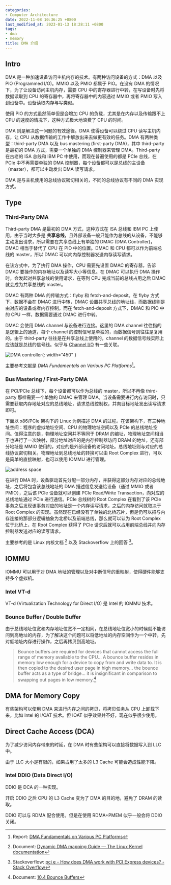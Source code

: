 ```yaml
---
categories:
- Computer Architecture
date: 2022-11-08 10:36:25 +0800
last_modified_at: 2023-01-13 18:28:11 +0800
tags:
- dma
- memory
title: DMA 介绍
---
```


## Intro

DMA 是一种加速设备访问主机内存的技术。有两种访问设备的方式：DMA 以及 PIO (Programmed I/O)。MMIO 以及 PMIO 都属于 PIO。在没有 DMA 的情况下，为了让设备访问主机内存，需要 CPU 中的寄存器进行中转，在写设备时先将数据读取到 CPU 的寄存器中，再将寄存器中的内容通过 MMIO 或者 PMIO 写入到设备中。设备读取内存与写类似。

使用 PIO 的方式虽然简单但是会增加 CPU 的负载，尤其是在内存以及传输跟不上 CPU 的速度的情况下，这种方式极大地浪费了 CPU 的时间。

DMA 则是解决这一问题的有效途径。DMA 使得设备可以绕过 CPU 读写主机内存，让 CPU 从数据传输的工作中解放出来去做更有效的任务。DMA 有两种类型：third-party DMA 以及 bus mastering (first-party DMA)，其中 third-party 是最初的 DMA 方式，需要一个单独的 DMA 控制器来管理 DMA。Third-party 在古老的 ISA 总线和 IBM PC 中使用，而现在普遍使用的都是 PCIe 总线，在 PCIe 中不再需要单独的 DMA 控制器，每个设备都可以是总线的主设备（master），都可以主动发出 DMA 读写请求。

DMA 是与主机使用的总线协议密切相关的，不同的总线协议有不同的 DMA 实现方式。

## Type

### Third-Party DMA

Third-party DMA 是最初的 DMA 方式，这种方式在 ISA 总线和 IBM PC 上使用，由于当时大多是 **共享总线**，且外部设备一般只能作为总线的从设备，不能够主动发出请求，所以需要在共享总线上有单独的 DMAC (DMA Controller)，DMAC 相当于替代了 CPU 在 PIO 中的位置。DMAC 和 CPU 都可以作为前端总线的 master，所以 DMAC 可以向内存控制器发送内存读写请求。

在该方式中，为了执行 DMA 操作，CPU 需要先设置 DMAC 的寄存器，告诉 DMAC 要操作的内存地址以及读写大小等信息。在 DMAC 可以执行 DMA 操作时，会发起对共享总线的使用请求，在等到 CPU 完成当前的总线占用之后 DMAC 就会成为共享总线的 master。

DMAC 有两种 DMA 的传输方式：flyby 和 fetch-and-deposit。在 flyby 方式下，数据不会在 DMAC 进行中转，DMAC 设置共享总线的地址线，而数据线则是由对应的设备或者内存控制。而在 fetch-and-deposit 方式下，DMAC 和 PIO 中的 CPU 一样，数据需要通过 DMAC 进行中转。

DMAC 会使用 DMA channel 与设备进行连接。这里的 DMA channel 往往指的是逻辑上的通道，每个 channel 的控制信号是单独的，而数据信号则往往是复用的。由于 third-party 往往是在共享总线上使用的，channel 的数据信号线实际上应该就是总线的信号线。似乎与 [Channel I/O](https://en.wikipedia.org/wiki/Channel_I/O) 有一些关联。

![DMA controller](https://qyzhang-obsidian.oss-cn-hangzhou.aliyuncs.com/20221109144407.png){: width="450" }

主要参考文献是 *DMA Fundamentals on Various PC Platforms*[^2]。

### Bus Mastering / First-Party DMA

在 PCI/PCIe 总线下，每个设备都可以作为总线的 master，所以不再像 third-party 那样需要一个单独的 DMAC 来管理 DMA。当设备需要进行内存访问时，只需要获取内存地址对应的总线地址，请求总线控制权，并向目标地址发出读写请求即可。

下面以 x86/PCIe 架构下的 Linux 为例描述 DMA 的过程。在该架构下，有三种地址空间：程序的虚拟地址空间、CPU 的物理地址空间以及 PCIe 的总线地址空间。值得注意的是，物理地址空间并不等同于 DRAM 的编址，物理地址空间相当于也进行了一次映射，部分地址对应的是内存控制器访问 DRAM 的地址，还有部分地址是 MMIO 使用的，对应的是外部设备的访问地址。总线地址则与对应的总线协议密切相关。物理地址到总线地址的转换可以由 Root Complex 进行，可以是简单的直接映射，也可以使用 IOMMU 进行管理。

![address space](https://qyzhang-obsidian.oss-cn-hangzhou.aliyuncs.com/20221109114053.png)

在进行 DMA 时，设备驱动首先分配一部分内存，并获得这部分内存对应的总线地址，之后将包含该总线地址的 DMA 描述信息发送给设备（通过 MMIO 或者 PMIO），之后该 PCIe 设备就可以创建 PCIe Read/Write Transaction，向对应的总线地址通过 PCIe 进行通信。PCIe 总线树的 Root Complex 在看到了该 PCIe 事务之后发现该事务对应的地址是一个内存读写请求，之后的内存访问就取决于 Root Complex 的实现。虽然现在已经没有了单独的北桥芯片，但是仍可以把与内存连接的那部分逻辑抽象为北桥以及前端总线，那么就可以认为 Root Complex 位于北桥上，在 Root Complex 获得了 PCIe 请求后就可以占用前端总线并向内存控制器发送对应的读写请求。

主要参考的是 Linux 内核文档 [^3] 以及 Stackoverflow 上的回答 [^4]。

## IOMMU

IOMMU 可以用于对 DMA 地址的管理以及对中断信号的重映射，使得硬件能够支持多个虚拟机。

### Intel VT-d

VT-d (Virtualization Technology for Direct I/O) 是 Intel 的 IOMMU 技术。

### Bounce Buffer / Double Buffer

由于总线地址位宽和内存地址位宽不一定相同，在总线地址位宽小的时候就不能访问到高地址的内存，为了解决这个问题可以将低地址的内存空间作为一个中转，先对低地址内存进行操作，之后再拷贝到高地址。

> Bounce buffers are required for devices that cannot access the full range of memory available to the CPU... A bounce buffer resides in memory low enough for a device to copy from and write data to. It is then copied to the desired user page in high memory... the bounce buffer acts as a type of bridge... it is insignificant in comparison to swapping out pages in low memory.[^1]

## DMA for Memory Copy

有些架构可以使用 DMA 来进行内存之间的拷贝，将拷贝任务从 CPU 上卸载下来，比如 Intel 的 I/OAT 技术。但 IOAT 似乎效果并不好，现在似乎很少使用。

## Direct Cache Access (DCA)

为了减少访问内存带来的时延，在 DMA 时有些架构可以直接将数据写入到 LLC 中。

由于 LLC 大小是有限的，如果占用了太多的 L3 Cache 可能会造成性能下降。

### Intel DDIO (Data Direct I/O)

DDIO 是 DCA 的一种实现。

开启 DDIO 之后 CPU 的 L3 Cache 变为了 DMA 的目的地，避免了 DRAM 的读取。

DDIO 可以与 RDMA 配合使用。但是在使用 RDMA+PMEM 似乎一般会将 DDIO 关闭。

[^1]: Document: [10.4 Bounce Buffers](https://www.chudov.com/tmp/LinuxVM/html/understand/node65.html)
[^2]: Report: [DMA Fundamentals on Various PC Platforms](https://www.semanticscholar.org/paper/DMA-Fundamentals-on-Various-PC-Platforms-Harvey/5aa509d495db7945b8b499678352e3710444abfe)
[^3]: Document: [Dynamic DMA mapping Guide — The Linux Kernel documentation](https://www.kernel.org/doc/html/latest/core-api/dma-api-howto.html)
[^4]: Stackoverflow: [pci e - How does DMA work with PCI Express devices? - Stack Overflow](https://stackoverflow.com/a/69601891/7640227)